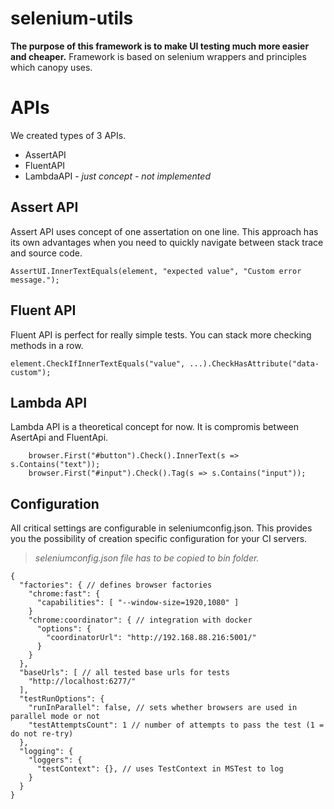 # selenium-utils
**The purpose of this framework is to make UI testing much more easier and cheaper.**
Framework is based on selenium wrappers and principles which canopy uses. 



# APIs

We created types of 3 APIs. 
 - AssertAPI
 - FluentAPI
 - LambdaAPI - *just concept - not implemented*

 ## Assert API
 Assert API uses concept of one assertation on one line. This approach has its own advantages when you need to quickly navigate between stack trace and source code. 
  
 ```
 AssertUI.InnerTextEquals(element, "expected value", "Custom error message.");
 ``` 

## Fluent API
Fluent API is perfect for really simple tests. You can stack more checking methods in a row. 

```
element.CheckIfInnerTextEquals("value", ...).CheckHasAttribute("data-custom");
```

## Lambda API 
Lambda API is a theoretical concept for now. It is compromis between AsertApi and FluentApi. 

```
    browser.First("#button").Check().InnerText(s => s.Contains("text"));
    browser.First("#input").Check().Tag(s => s.Contains("input"));
```

## Configuration
All critical settings are configurable in seleniumconfig.json. This provides you the possibility of creation specific configuration for your CI servers.  

> *seleniumconfig.json file has to be copied to bin folder.*

```
{
  "factories": { // defines browser factories
    "chrome:fast": {
      "capabilities": [ "--window-size=1920,1080" ]
    }
    "chrome:coordinator": { // integration with docker
      "options": {
        "coordinatorUrl": "http://192.168.88.216:5001/"
      }
    }
  },
  "baseUrls": [ // all tested base urls for tests
    "http://localhost:6277/"
  ],
  "testRunOptions": {
    "runInParallel": false, // sets whether browsers are used in parallel mode or not
    "testAttemptsCount": 1 // number of attempts to pass the test (1 = do not re-try) 
  },
  "logging": {
    "loggers": {
      "testContext": {}, // uses TestContext in MSTest to log 
    }
  }
}
```
